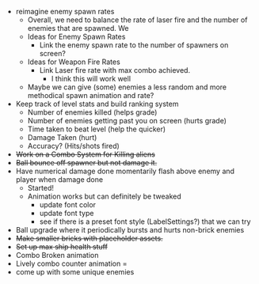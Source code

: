 - reimagine enemy spawn rates
	- Overall, we need to balance the rate of laser fire and the number of enemies that are spawned. We
	- Ideas for Enemy Spawn Rates
		- Link the enemy spawn rate to the number of spawners on screen?
	- Ideas for Weapon Fire Rates
		- Link Laser fire rate with max combo achieved.
			- I think this will work well
	- Maybe we can give (some) enemies a less random and more methodical spawn animation and rate? 
- Keep track of level stats and build ranking system
	- Number of enemies killed (helps grade)
	- Number of enemies getting past you on screen (hurts grade)
	- Time taken to beat level (help the quicker)
	- Damage Taken (hurt)
	- Accuracy? (Hits/shots fired)
- ~~Work on a Combo System for Killing aliens~~
- ~~Ball bounce off spawner but not damage it.~~
- Have numerical damage done momentarily flash above enemy and player when damage done
	- Started!
	- Animation works but can definitely be tweaked
		- update font color
		- update font type
		- see if there is a preset font style (LabelSettings?) that we can try
- Ball upgrade where it periodically bursts and hurts non-brick enemies
- ~~Make smaller bricks with placeholder assets.~~
- ~~Set up max ship health stuff~~
- Combo Broken animation
- Lively combo counter animation 
=
- come up with some unique enemies